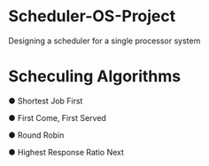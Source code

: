 # Scheduler-OS-Project
Designing a scheduler for a single processor system

# Scheculing Algorithms

● Shortest Job First

● First Come, First Served

● Round Robin

● Highest Response Ratio Next
